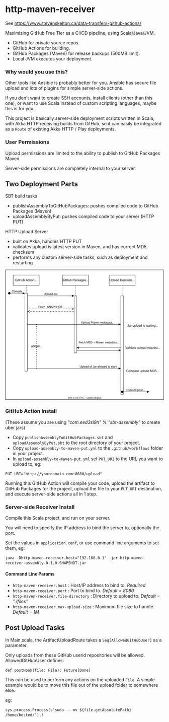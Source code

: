 # http-maven-receiver

See https://www.stevenskelton.ca/data-transfers-github-actions/

Maximizing GitHub Free Tier as a CI/CD pipeline, using Scala/Java/JVM.

- GitHub for private source repos.
- GitHub Actions for building.
- GitHub Packages (Maven) for release backups (500MB limit).
- Local JVM executes your deployment.

### Why would you use this?

Other tools like Ansible is probably better for you. Ansible has secure file upload and lots of plugins for simple server-side actions.

If you don't want to create SSH accounts, install clients (other than this one), or want to use Scala instead of custom scripting languages, maybe this is for you.

This project is basically server-side deployment scripts written in Scala, with Akka HTTP receiving builds from GitHub, so it can easily be integrated as a `Route` of existing Akka HTTP / Play deployments.


### User Permissions 

Upload permissions are limited to the ability to publish to GitHub Packages Maven.

Server-side permissions are completely internal to your server.


## Two Deployment Parts

SBT build tasks
- publishAssemblyToGitHubPackages: pushes compiled code to GitHub Packages (Maven)
- uploadAssemblyByPut: pushes compiled code to your server (HTTP PUT)

HTTP Upload Server
- built on Akka, handles HTTP PUT
- validates upload is latest version in Maven, and has correct MD5 checksum
- performs any custom server-side tasks, such as deployment and restarting

![Request Flow](./requests.drawio.svg)

### GitHub Action Install

(These assume you are using _"com.eed3si9n" % "sbt-assembly"_ to create uber jars)

- Copy `publishAssemblyToGitHubPackages.sbt` and `uploadAssemblyByPut.sbt` to the root directory of your project.
- Copy `upload-assembly-to-maven-put.yml` to the `.github/workflows` folder in your project.
- In `upload-assembly-to-maven-put.yml` set `PUT_URI` to the URL you want to upload to, eg:
```
PUT_URI="http://yourdomain.com:8080/upload"
```

Running this GitHub Action will compile your code, upload the artifact to GitHub Packages for the project, upload the file to your `PUT_URI` destination, and execute server-side actions all in 1 step.

### Server-side Receiver Install

Compile this Scala project, and run on your server. 

You will need to specify the IP address to bind the server to, optionally the port.

Set the values in `application.conf`, or use command line arguments to set them, eg:
```
java -Dhttp-maven-receiver.host="192.168.0.1" -jar http-maven-receiver-assembly-0.1.0-SNAPSHOT.jar
```
#### Command Line Params

- `http-maven-receiver.host` : Host/IP address to bind to.  _Required_
- `http-maven-receiver.port` : Port to bind to. _Default = 8080_
- `http-maven-receiver.file-directory` : Directory to upload to. _Default = "./files"_
- `http-maven-receiver.max-upload-size` : Maximum file size to handle. _Default = 1M_


## Post Upload Tasks

In Main.scala, the ArtifactUploadRoute takes a `Seq[AllowedGitHubUser]` as a parameter.

Only uploads from these GitHub userid repositories will be allowed.  AllowedGitHubUser defines:

```
def postHook(file: File): Future[Done]
```

This can be used to perform any actions on the uploaded `File`.
A simple example would be to move this file out of the upload folder to somewhere else.

eg:
```
sys.process.Process(s"sudo -- mv ${file.getAbsolutePath} /home/hosted/").!
```
